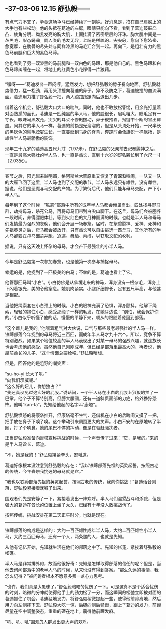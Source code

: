 ## -37-03-06 12.15 舒弘毅——

有点气力不支了，毕竟这场争斗已经持续了一刻钟。好消息是，掐在自己肩膀上的大手也有些松动。他的头抵在葛迪的左腮，眼睛只能向下看，看到了葛迪鼓鼓凸凸、棱角分明、黝黑发亮的胸大肌，上面挂满了密密层层的汗珠。胸大肌中间是一丛黑毛，形态蜷曲，同人类的毛发无异，上端是稀疏的、尖尖的，愈向下愈浓密、愈宽厚，在肋骨的尽头处与同样漆黑的马毛汇合到一起。再向下，是粗壮有力的黑色马前腿和巨大的黑色马蹄。

他也看到了另一双漆黑的马前腿和一双白色的马蹄，那是他自己的。黑色马蹄和白色马蹄纠缠在一起，将地上的红黄色小花踩得一片狼藉。

***

“嘿呀——”葛迪发出一声闷哼，猛然发力，想把舒弘毅的脖子摁向地面。舒弘毅就势借力，猛一松劲，再用头顶撞向葛迪的鼻子。猝不及防之下，葛迪被撞的血流满面。葛迪用力推了舒弘毅一把，两人踉踉跄跄向后退出几步。

借着这个机会，舒弘毅大口大口的喘气，同时，他也不敢放松警惕，用余光打量着对面熟悉的面孔。葛迪是一匹纯黑的半人马，他的脸很长，眉毛粗大，睫毛足有一寸长，眼珠乌黑发亮，尖尖的耳朵不停的摆动，鼻子被捂着，指缝中不断的冒出鲜血。同其它的半人马一样，葛迪的前额是光溜溜的，但是从头顶处开始，一尺半长的黑灰色的鬃毛茂密生长，一直蔓延到马身的脊背，奔跑时会像旗帜一样飘扬，是雄性半人马最骄傲的装饰。

现年三十九岁的葛迪高五尺九寸（1.97米），在舒弘毅的父亲前去祀奉腾神之后，一直是最高大强壮的半人马，也一直是酋长，直到十六岁的舒弘毅长到了六尺一寸（2.03米）。

***

春节之后，阳光越来越明媚，格阿斯兰大草原重又恢复了青翠和喧闹，一队又一队的大雁飞回了这里，半人马也到了交配的季节。半人马永远只有雄性，没有雌性。据说，他们是恶魔与马交配的产物。为了繁衍后代，他们只能与母马交配，产下小半人马。

每年到了这个时候，“铁蹄”部落中所有的成年半人马都会倾巢而出，四处找寻野马群，劫持母马，杀死公马，再将母马们带到白尖山脚下。在这里，母马们会被圈养一段时间，养得膘肥体壮。等到火红色的大月神圆满的时候，也就是半人马和母马们发情最为强烈的夜晚，他们会开展一场春祭。届时，在祭奠腾神、爱神、死神和先祖英灵之后，母马都会被放开，只有酋长可以自由挑选一匹母马，其他所有的半人马都要在母马面前奔跑、追逐、舞蹈、肉搏，以获取交配的权利。

据说，只有这天晚上怀孕的母马，才会产下最强壮的小半人马。

*** 

今年是舒弘毅第一次参加春祭，也是他第一次参与捕捉母马。

幸运的是，他捉到了一匹极美的白马；不幸的是，葛迪也看上了它。

他管那匹马叫“小白”。小白仿佛是从仙境走来的神马，浑身没有一根杂毛，浑身上下闪着银光，美的令他窒息。她肌肉紧实，小腿纤细修长，足有五尺半高，与他甚是相配。

当他把绳索套在小白颈上的时候，小白的眼神充满了恐惧，浑身颤抖。他解下绳索，轻轻的抱住小白，感受那缎子一样的毛发，在她耳边说：“别怕，我会保护你的。”小白似乎听懂了他的话，慢慢的平静下来，顺从的跟随着他回到部落。

“这个雌儿是我的。”他喘着粗气对大伙说，口气与那些最老最强壮的半人马一样。铁蹄部落今年捉到的母马将近三百匹，而成年半人马才九十六个。所以，竞争不算特别激烈。如果某个地位较高的半人马表现出了对某一母马的强烈兴趣，就连族长也会考虑他的感受。虽然他自己刚刚成年，但已经是部落里最高大的，再者说，他是前酋长的儿子。“这个情面总要给吧。”舒弘毅暗想。

但是，回答他的是粗野的嘲笑声：

“su-ho-yi 长大了呢。”  
“向我们示威呢。”  
“这么好的妞儿，你想独占？”  
“我还真没见过这么好的屁股。”说话间，一个半人马在小白的屁股上狠狠的拍了一巴掌。他个子不算特别高，但膀大腰圆，还有一道斜贯面部的刀疤，格外狰狞恐怖。他叫“kan-ta”，先知给他起的名字叫“康塔”。

舒弘毅愤怒的将康塔推开，但康塔毫不生气，还借机在小白的后跨间又摸了一把，把手放在鼻子下嗅了嗅。这个举动引来周围更大的笑声。小白不安的在原地转了半圈，打了个响鼻。她的尾巴不停的挥动，像是在驱赶骚扰者。

正当舒弘毅准备向康塔宣称挑战的时候，一个声音传了过来：“它，是我的。”来的是半人马酋长，葛迪。

“不，她是我的！”舒弘毅攥紧拳头，怒吼道。

葛迪好像根本没注意到舒弘毅的存在：“我以铁蹄部落先祖的英灵起誓，按照古老的传统，今年春祭我挑选的母马就是它。”

“我也以铁蹄部落先祖的英灵起誓，按照古老的传统，我向你挑战！”葛迪话音刚落，舒弘毅紧接着就喊了出来。

围观者们先是安静了一下，紧接着发出一阵欢呼。半人马们渴望战斗和杀戮，但是强大的葛迪在酋长的位置上坐了太久，已经有十年没人敢挑战他了。

按照传统，挑战安排在第二天正午时分，也就是现在。

***

铁蹄部落的构成是这样的：大约一百匹雄性成年半人马，大约二百匹雄性小半人马，大约三百匹母马，还有一个人，两条腿的人，也就是先知。

从他有记忆开始，先知就生活在他们的部落之中了。先知的帐篷，紧挨着舒弘毅的帐篷。

半人马是非常排外的，故而他很好奇：先知是怎样取得部落的信任的呢？但是，当他去询问部落中的老半人马的时候，从来也没有得到答案。“那么久远的事情，我怎么记得？”被问询者根本不愿意多费一点心力思考。

“也许，我们真是太愚昧了。”舒弘毅暗暗的忧伤了一下。可是这真不是个适合忧伤的时刻，略微的分神就使得他手上的劲力松了一分，而这瞬间的松弛立即被对面的葛迪抓住了机会。葛迪猛地发力，将舒弘毅稍微提起一些，使得他前蹄离地，然后用力向左侧摔下去。舒弘毅大吃一惊，后腿向侧后猛蹬，跟上了葛迪的发力，前蹄尽量在空中调整姿态，重重的砸在地上，震得他前蹄发麻。

“吼、吼、吼”围观的人群发出更大声的欢呼。
